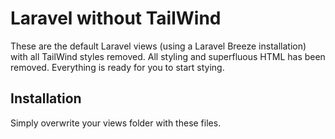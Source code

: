 # Laravel without TailWind

These are the default Laravel views (using a Laravel Breeze installation) with all TailWind styles removed. All styling and superfluous HTML has been removed. Everything is ready for you to start stying.

## Installation

Simply overwrite your views folder with these files.
